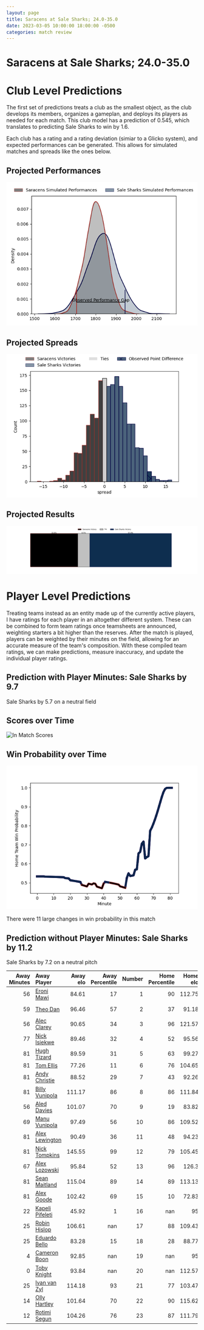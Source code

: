 ```yaml
---  
layout: page  
title: Saracens at Sale Sharks; 24.0-35.0  
date: 2023-03-05 10:00:00 18:00:00 -0500  
categories: match review  
---
```

# Saracens at Sale Sharks; 24.0-35.0

# Club Level Predictions


The first set of predictions treats a club as the smallest object, as the club develops its members, organizes a gameplan, and deploys its players as needed for each match. This club model has a prediction of 0.545, which translates to predicting Sale Sharks to win by 1.6.

Each club has a rating and a rating deviation (simiar to a Glicko system), and expected performances can be generated. This allows for simulated matches and spreads like the ones below.
## Projected Performances


![Projected Performances](plots/performances_2023-03-05-SaleSharks-Saracens.png)
## Projected Spreads


![Projected Spreads](plots/spreads_2023-03-05-SaleSharks-Saracens.png)
## Projected Results


![Projected Results](plots/resultbar_2023-03-05-SaleSharks-Saracens.png)
# Player Level Predictions


Treating teams instead as an entity made up of the currently active players, I have ratings for each player in an altogether different system. These can be combined to form team ratings once teamsheets are announced, weighting starters a bit higher than the reserves. After the match is played, players can be weighted by their minutes on the field, allowing for an accurate measure of the team's composition. With these compiled team ratings, we can make predictions, measure inaccuracy, and update the individual player ratings.
## Prediction with Player Minutes: Sale Sharks by 9.7


Sale Sharks by 5.7 on a neutral field
## Scores over Time


![In Match Scores](plots/recap_scores_2023-03-05-SaleSharks-Saracens.png)
## Win Probability over Time


![In Match Predictions](plots/recap_prob_2023-03-05-SaleSharks-Saracens.png)

There were 11 large changes in win probability in this match
## Prediction without Player Minutes: Sale Sharks by 11.2


Sale Sharks by 7.2 on a neutral pitch



|   Away Minutes | Away Player                                                   |   Away elo |   Away Percentile |   Number |   Home Percentile |   Home elo | Home Player                                                       |   Home Minutes |
|---------------:|:--------------------------------------------------------------|-----------:|------------------:|---------:|------------------:|-----------:|:------------------------------------------------------------------|---------------:|
|             56 | [Eroni Mawi](..//playerfiles//EroniMawi_cleaned.md)           |      84.61 |                17 |        1 |                90 |     112.75 | [Bevan Rodd](..//playerfiles//BevanRodd_cleaned.md)               |             50 |
|             59 | [Theo Dan](..//playerfiles//TheoDan_cleaned.md)               |      96.46 |                57 |        2 |                37 |      91.18 | [Ewan Ashman](..//playerfiles//EwanAshman_cleaned.md)             |             50 |
|             56 | [Alec Clarey](..//playerfiles//AlecClarey_cleaned.md)         |      90.65 |                34 |        3 |                96 |     121.57 | [Coenie Oosthuizen](..//playerfiles//CoenieOosthuizen_cleaned.md) |             50 |
|             77 | [Nick Isiekwe](..//playerfiles//NickIsiekwe_cleaned.md)       |      89.46 |                32 |        4 |                52 |      95.56 | [Cobus Wiese](..//playerfiles//CobusWiese_cleaned.md)             |             81 |
|             81 | [Hugh Tizard](..//playerfiles//HughTizard_cleaned.md)         |      89.59 |                31 |        5 |                63 |      99.27 | [Jonny Hill](..//playerfiles//JonnyHill_cleaned.md)               |             81 |
|             81 | [Tom Ellis](..//playerfiles//TomEllis_cleaned.md)             |      77.26 |                11 |        6 |                76 |     104.65 | [Jono Ross](..//playerfiles//JonoRoss_cleaned.md)                 |             77 |
|             81 | [Andy Christie](..//playerfiles//AndyChristie_cleaned.md)     |      88.52 |                29 |        7 |                43 |      92.26 | [Sam Dugdale](..//playerfiles//SamDugdale_cleaned.md)             |             81 |
|             81 | [Billy Vunipola](..//playerfiles//BillyVunipola_cleaned.md)   |     111.17 |                86 |        8 |                86 |     111.84 | [Jean-Luc du Preez](..//playerfiles//Jean-LucduPreez_cleaned.md)  |             81 |
|             56 | [Aled Davies](..//playerfiles//AledDavies_cleaned.md)         |     101.07 |                70 |        9 |                19 |      83.82 | [Gus Warr](..//playerfiles//GusWarr_cleaned.md)                   |             50 |
|             69 | [Manu Vunipola](..//playerfiles//ManuVunipola_cleaned.md)     |      97.49 |                56 |       10 |                86 |     109.52 | [Robert du Preez](..//playerfiles//RobertduPreez_cleaned.md)      |             81 |
|             81 | [Alex Lewington](..//playerfiles//AlexLewington_cleaned.md)   |      90.49 |                36 |       11 |                48 |      94.23 | [Tom O'Flaherty](..//playerfiles//TomO'Flaherty_cleaned.md)       |             81 |
|             81 | [Nick Tompkins](..//playerfiles//NickTompkins_cleaned.md)     |     145.55 |                99 |       12 |                79 |     105.45 | [Ryan Mills](..//playerfiles//RyanMills_cleaned.md)               |             81 |
|             67 | [Alex Lozowski](..//playerfiles//AlexLozowski_cleaned.md)     |      95.84 |                52 |       13 |                96 |     126.3  | [Sam James](..//playerfiles//SamJames_cleaned.md)                 |             81 |
|             81 | [Sean Maitland](..//playerfiles//SeanMaitland_cleaned.md)     |     115.04 |                89 |       14 |                89 |     113.13 | [Tom Roebuck](..//playerfiles//TomRoebuck_cleaned.md)             |             81 |
|             81 | [Alex Goode](..//playerfiles//AlexGoode_cleaned.md)           |     102.42 |                69 |       15 |                10 |      72.83 | [Joe Carpenter](..//playerfiles//JoeCarpenter_cleaned.md)         |             81 |
|             22 | [Kapeli Pifeleti](..//playerfiles//KapeliPifeleti_cleaned.md) |      45.92 |                 1 |       16 |               nan |      95    | [Tommy Taylor](..//playerfiles//TommyTaylor_cleaned.md)           |             31 |
|             25 | [Robin Hislop](..//playerfiles//RobinHislop_cleaned.md)       |     106.61 |               nan |       17 |                88 |     109.43 | [Simon McIntyre](..//playerfiles//SimonMcIntyre_cleaned.md)       |             31 |
|             25 | [Eduardo Bello](..//playerfiles//EduardoBello_cleaned.md)     |      83.28 |                15 |       18 |                28 |      88.77 | [Nic Schonert](..//playerfiles//NicSchonert_cleaned.md)           |             31 |
|              4 | [Cameron Boon](..//playerfiles//CameronBoon_cleaned.md)       |      92.85 |               nan |       19 |               nan |      95    | [Alex Groves](..//playerfiles//AlexGroves_cleaned.md)             |              0 |
|              0 | [Toby Knight](..//playerfiles//TobyKnight_cleaned.md)         |      93.84 |               nan |       20 |               nan |     112.57 | [Josh Beaumont](..//playerfiles//JoshBeaumont_cleaned.md)         |              4 |
|             25 | [Ivan van Zyl](..//playerfiles//IvanvanZyl_cleaned.md)        |     114.18 |                93 |       21 |                77 |     103.47 | [Raffi Quirke](..//playerfiles//RaffiQuirke_cleaned.md)           |             31 |
|             14 | [Olly Hartley](..//playerfiles//OllyHartley_cleaned.md)       |     101.64 |                70 |       22 |                90 |     115.62 | [Luke James](..//playerfiles//LukeJames_cleaned.md)               |              0 |
|             12 | [Rotimi Segun](..//playerfiles//RotimiSegun_cleaned.md)       |     104.26 |                76 |       23 |                87 |     111.79 | [Arron Reed](..//playerfiles//ArronReed_cleaned.md)               |              0 |

